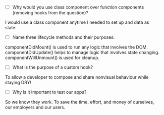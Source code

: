 - [ ] Why would you use class component over function components (removing hooks from the question)?

I would use a class component anytime I needed to set up and data as state.

- [ ] Name three lifecycle methods and their purposes.

componentDidMount() is used to run any logic that involves the DOM.
componentDidUpdate() helps to manage logic that involves state changing.
componentWillUnmount() is used for cleanup.

- [ ] What is the purpose of a custom hook?

To allow a developer to compose and share nonvisual behaviour while staying DRY!

- [ ] Why is it important to test our apps?

So we know they work. To save the time, effort, and money of ourselves, our employers and our users.
